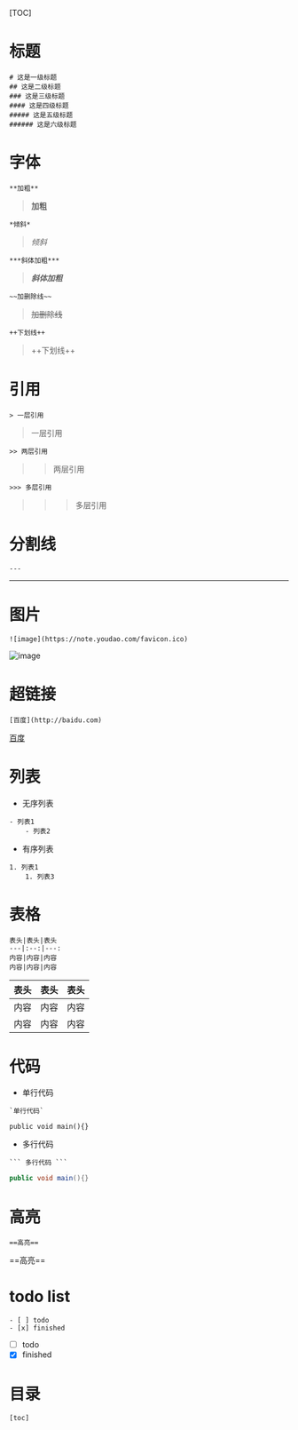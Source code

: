 [TOC]

# 标题
```
# 这是一级标题
## 这是二级标题
### 这是三级标题
#### 这是四级标题
##### 这是五级标题
###### 这是六级标题
```

# 字体
```
**加粗**
```
> **加粗**

```
*倾斜*
```
> *倾斜*

```
***斜体加粗***
```
> ***斜体加粗***

```
~~加删除线~~
```
> ~~加删除线~~

```
++下划线++
```
> ++下划线++


# 引用
```
> 一层引用
```
> 一层引用

```
>> 两层引用
```
>> 两层引用
```
>>> 多层引用
```
>>> 多层引用

# 分割线
```
---
```

---

# 图片
```
![image](https://note.youdao.com/favicon.ico)
```
![image](.markdown/favicon.ico)

# 超链接
```
[百度](http://baidu.com)
```

[百度](http://baidu.com)

# 列表
- 无序列表
```
- 列表1
    - 列表2
```
- 有序列表
```
1. 列表1
    1. 列表3
```

# 表格
```
表头|表头|表头
---|:--:|---:
内容|内容|内容
内容|内容|内容
```
| 表头 | 表头 | 表头 |
| ---- | :--: | ---: |
| 内容 | 内容 | 内容 |
| 内容 | 内容 | 内容 |

# 代码
- 单行代码
```
`单行代码`
```
`public void main(){}`

- 多行代码
```
​``` 多行代码 ```
```
```java
public void main(){}
```

# 高亮
```
==高亮==
```
==高亮==

# todo list
```
- [ ] todo
- [x] finished
```
- [ ] todo
- [x] finished

# 目录
```
[toc]
```

